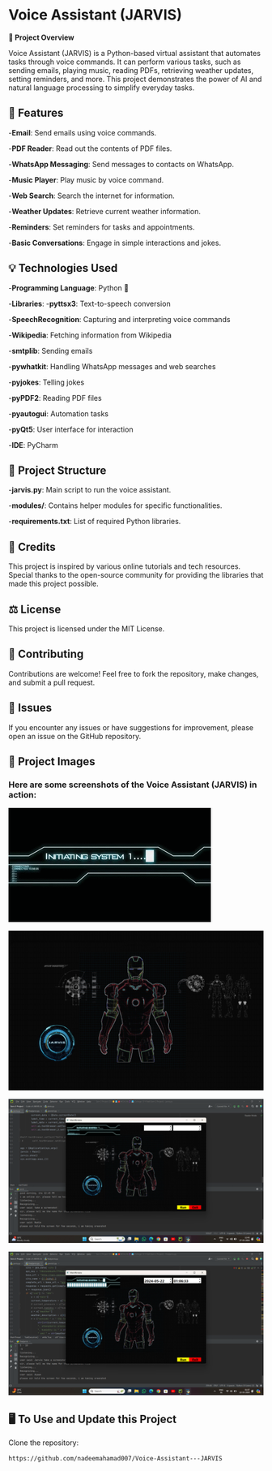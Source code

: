 # Voice Assistant (JARVIS)


**📄 Project Overview**

Voice Assistant (JARVIS) is a Python-based virtual assistant that automates tasks through voice commands. It can perform various tasks, such as sending emails, playing music, reading PDFs, retrieving weather updates, setting reminders, and more. This project demonstrates the power of AI and natural language processing to simplify everyday tasks.

## **🚀 Features**

-**Email**: Send emails using voice commands.

-**PDF Reader**: Read out the contents of PDF files.

-**WhatsApp Messaging**: Send messages to contacts on WhatsApp.

-**Music Player**: Play music by voice command.

-**Web Search**: Search the internet for information.

-**Weather Updates**: Retrieve current weather information.

-**Reminders**: Set reminders for tasks and appointments.

-**Basic Conversations**: Engage in simple interactions and jokes.

## **💡 Technologies Used**

-**Programming Language**: Python 🐍

-**Libraries**:
-**pyttsx3**: Text-to-speech conversion

-**SpeechRecognition**: Capturing and interpreting voice commands

-**Wikipedia**: Fetching information from Wikipedia

-**smtplib**: Sending emails

-**pywhatkit**: Handling WhatsApp messages and web searches

-**pyjokes**: Telling jokes

-**pyPDF2**: Reading PDF files

-**pyautogui**: Automation tasks

-**pyQt5**: User interface for interaction


-**IDE**: PyCharm

## **📂 Project Structure**
-**jarvis.py**: Main script to run the voice assistant.

-**modules/**: Contains helper modules for specific functionalities.

-**requirements.txt**: List of required Python libraries.

## **🙏 Credits**
This project is inspired by various online tutorials and tech resources. Special thanks to the open-source community for providing the libraries that made this project possible.

## **⚖️ License**
This project is licensed under the MIT License.

## **🤝 Contributing**
Contributions are welcome! Feel free to fork the repository, make changes, and submit a pull request.

## **🐛 Issues**
If you encounter any issues or have suggestions for improvement, please open an issue on the GitHub repository.

## **📸 Project Images**
### Here are some screenshots of the Voice Assistant (JARVIS) in action:

![alt text](Jarvis_Loading_Screen.gif)

![alt text](7LP8.gif)

![alt text](nadim.png)

![alt text](ayaan.png)



## **🖥️ To Use and Update this Project**
 Clone the repository:
   ```bash
   https://github.com/nadeemahamad007/Voice-Assistant---JARVIS
